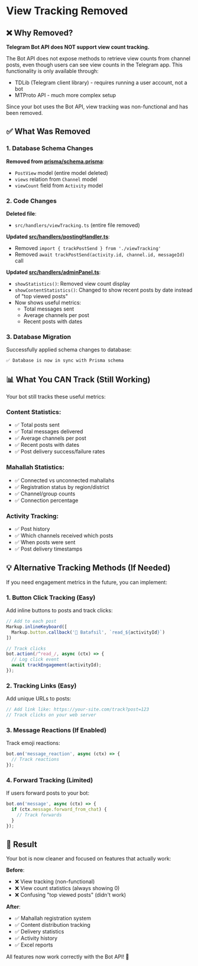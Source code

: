 # View Tracking Removed

## ❌ Why Removed?

**Telegram Bot API does NOT support view count tracking.**

The Bot API does not expose methods to retrieve view counts from channel posts, even though users can see view counts in the Telegram app. This functionality is only available through:
- TDLib (Telegram client library) - requires running a user account, not a bot
- MTProto API - much more complex setup

Since your bot uses the Bot API, view tracking was non-functional and has been removed.

## ✅ What Was Removed

### 1. Database Schema Changes

**Removed from [prisma/schema.prisma](prisma/schema.prisma)**:
- `PostView` model (entire model deleted)
- `views` relation from `Channel` model
- `viewCount` field from `Activity` model

### 2. Code Changes

**Deleted file**:
- `src/handlers/viewTracking.ts` (entire file removed)

**Updated [src/handlers/postingHandler.ts](src/handlers/postingHandler.ts)**:
- Removed `import { trackPostSend } from './viewTracking'`
- Removed `await trackPostSend(activity.id, channel.id, messageId)` call

**Updated [src/handlers/adminPanel.ts](src/handlers/adminPanel.ts)**:
- `showStatistics()`: Removed view count display
- `showContentStatistics()`: Changed to show recent posts by date instead of "top viewed posts"
- Now shows useful metrics:
  - Total messages sent
  - Average channels per post
  - Recent posts with dates

### 3. Database Migration

Successfully applied schema changes to database:
```
✅ Database is now in sync with Prisma schema
```

## 📊 What You CAN Track (Still Working)

Your bot still tracks these useful metrics:

### Content Statistics:
- ✅ Total posts sent
- ✅ Total messages delivered
- ✅ Average channels per post
- ✅ Recent posts with dates
- ✅ Post delivery success/failure rates

### Mahallah Statistics:
- ✅ Connected vs unconnected mahallahs
- ✅ Registration status by region/district
- ✅ Channel/group counts
- ✅ Connection percentage

### Activity Tracking:
- ✅ Post history
- ✅ Which channels received which posts
- ✅ When posts were sent
- ✅ Post delivery timestamps

## 💡 Alternative Tracking Methods (If Needed)

If you need engagement metrics in the future, you can implement:

### 1. **Button Click Tracking** (Easy)
Add inline buttons to posts and track clicks:
```typescript
// Add to each post
Markup.inlineKeyboard([
  Markup.button.callback('📖 Batafsil', `read_${activityId}`)
])

// Track clicks
bot.action(/^read_/, async (ctx) => {
  // Log click event
  await trackEngagement(activityId);
});
```

### 2. **Tracking Links** (Easy)
Add unique URLs to posts:
```typescript
// Add link like: https://your-site.com/track?post=123
// Track clicks on your web server
```

### 3. **Message Reactions** (If Enabled)
Track emoji reactions:
```typescript
bot.on('message_reaction', async (ctx) => {
  // Track reactions
});
```

### 4. **Forward Tracking** (Limited)
If users forward posts to your bot:
```typescript
bot.on('message', async (ctx) => {
  if (ctx.message.forward_from_chat) {
    // Track forwards
  }
});
```

## 🚀 Result

Your bot is now cleaner and focused on features that actually work:

**Before**:
- ❌ View tracking (non-functional)
- ❌ View count statistics (always showing 0)
- ❌ Confusing "top viewed posts" (didn't work)

**After**:
- ✅ Mahallah registration system
- ✅ Content distribution tracking
- ✅ Delivery statistics
- ✅ Activity history
- ✅ Excel reports

All features now work correctly with the Bot API! 🎉
